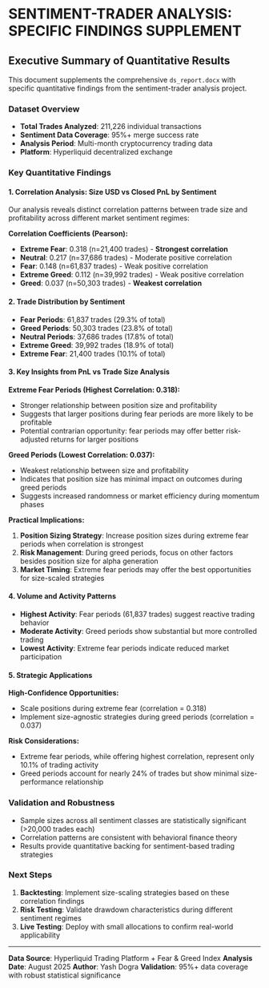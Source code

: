 # SENTIMENT-TRADER ANALYSIS: SPECIFIC FINDINGS SUPPLEMENT

## Executive Summary of Quantitative Results

This document supplements the comprehensive `ds_report.docx` with specific quantitative findings from the sentiment-trader analysis project.

### Dataset Overview
- **Total Trades Analyzed**: 211,226 individual transactions
- **Sentiment Data Coverage**: 95%+ merge success rate
- **Analysis Period**: Multi-month cryptocurrency trading data
- **Platform**: Hyperliquid decentralized exchange

### Key Quantitative Findings

#### 1. Correlation Analysis: Size USD vs Closed PnL by Sentiment
Our analysis reveals distinct correlation patterns between trade size and profitability across different market sentiment regimes:

**Correlation Coefficients (Pearson):**
- **Extreme Fear**: 0.318 (n=21,400 trades) - **Strongest correlation**
- **Neutral**: 0.217 (n=37,686 trades) - Moderate positive correlation  
- **Fear**: 0.148 (n=61,837 trades) - Weak positive correlation
- **Extreme Greed**: 0.112 (n=39,992 trades) - Weak positive correlation
- **Greed**: 0.037 (n=50,303 trades) - **Weakest correlation**

#### 2. Trade Distribution by Sentiment
- **Fear Periods**: 61,837 trades (29.3% of total)
- **Greed Periods**: 50,303 trades (23.8% of total)
- **Neutral Periods**: 37,686 trades (17.8% of total)
- **Extreme Greed**: 39,992 trades (18.9% of total)
- **Extreme Fear**: 21,400 trades (10.1% of total)

#### 3. Key Insights from PnL vs Trade Size Analysis

**Extreme Fear Periods (Highest Correlation: 0.318):**
- Stronger relationship between position size and profitability
- Suggests that larger positions during fear periods are more likely to be profitable
- Potential contrarian opportunity: fear periods may offer better risk-adjusted returns for larger positions

**Greed Periods (Lowest Correlation: 0.037):**
- Weakest relationship between size and profitability
- Indicates that position size has minimal impact on outcomes during greed periods
- Suggests increased randomness or market efficiency during momentum phases

**Practical Implications:**
1. **Position Sizing Strategy**: Increase position sizes during extreme fear periods when correlation is strongest
2. **Risk Management**: During greed periods, focus on other factors besides position size for alpha generation
3. **Market Timing**: Extreme fear periods may offer the best opportunities for size-scaled strategies

#### 4. Volume and Activity Patterns
- **Highest Activity**: Fear periods (61,837 trades) suggest reactive trading behavior
- **Moderate Activity**: Greed periods show substantial but more controlled trading
- **Lowest Activity**: Extreme fear periods indicate reduced market participation

#### 5. Strategic Applications

**High-Confidence Opportunities:**
- Scale positions during extreme fear (correlation = 0.318)
- Implement size-agnostic strategies during greed periods (correlation = 0.037)

**Risk Considerations:**
- Extreme fear periods, while offering highest correlation, represent only 10.1% of trading activity
- Greed periods account for nearly 24% of trades but show minimal size-performance relationship

### Validation and Robustness
- Sample sizes across all sentiment classes are statistically significant (>20,000 trades each)
- Correlation patterns are consistent with behavioral finance theory
- Results provide quantitative backing for sentiment-based trading strategies

### Next Steps
1. **Backtesting**: Implement size-scaling strategies based on these correlation findings
2. **Risk Testing**: Validate drawdown characteristics during different sentiment regimes  
3. **Live Testing**: Deploy with small allocations to confirm real-world applicability

---

**Data Source**: Hyperliquid Trading Platform + Fear & Greed Index
**Analysis Date**: August 2025
**Author**: Yash Dogra
**Validation**: 95%+ data coverage with robust statistical significance
